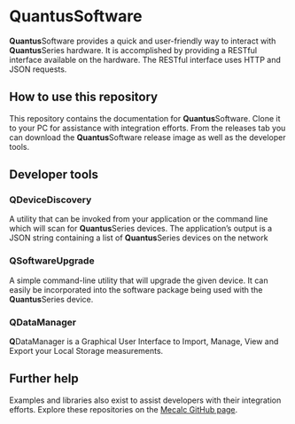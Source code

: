 # QuantusSoftware
**Quantus**Software provides a quick and user-friendly way to interact with **Quantus**Series hardware. It is accomplished by providing a RESTful interface available on the hardware. The RESTful interface uses HTTP and JSON requests.

## How to use this repository

This repository contains the documentation for **Quantus**Software. Clone it to your PC for assistance with integration efforts.
From the releases tab you can download the **Quantus**Software release image as well as the developer tools.

## Developer tools

### QDeviceDiscovery

A utility that can be invoked from your application or the command line which will scan for **Quantus**Series devices.
The application’s output is a JSON string containing a list of **Quantus**Series devices on the network

### QSoftwareUpgrade

A simple command-line utility that will upgrade the given device. It can easily be incorporated into the software package being used with the **Quantus**Series device.

### QDataManager

**Q**DataManager is a Graphical User Interface to Import, Manage, View and Export your Local Storage measurements.

## Further help

Examples and libraries also exist to assist developers with their integration efforts.
Explore these repositories on the [Mecalc GitHub page](https://github.com/orgs/Mecalc/repositories).
